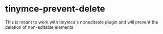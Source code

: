 # tinymce-prevent-delete
This is meant to work with tinymce's noneditable plugin and will prevent the deletion of non-editable elements
